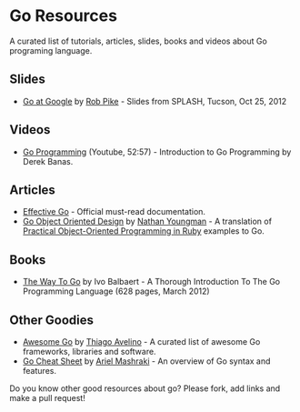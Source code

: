 # Go Resources
A curated list of tutorials, articles, slides, books and videos about Go programing language.

## Slides
 - [Go at Google](https://talks.golang.org/2012/splash.slide) by [Rob Pike](https://twitter.com/rob_pike) - Slides from SPLASH, Tucson, Oct 25, 2012

## Videos
 - [Go Programming](https://www.youtube.com/watch?v=CF9S4QZuV30) (Youtube, 52:57) - Introduction to Go Programming by Derek Banas.

## Articles
 - [Effective Go](https://golang.org/doc/effective_go.html) - Official must-read documentation.
 - [Go Object Oriented Design](https://nathany.com/good/) by [Nathan Youngman](https://github.com/nathany) - A translation of [Practical Object-Oriented Programming in Ruby](http://www.poodr.com/) examples to Go.

## Books
 - [The Way To Go](http://www.amazon.com/Way-Go-Thorough-Introduction-Programming/dp/1469769166) by Ivo Balbaert - A Thorough Introduction To The Go Programming Language (628 pages, March 2012)

## Other Goodies
 - [Awesome Go](https://github.com/avelino/awesome-go) by [Thiago Avelino](https://github.com/avelino) - A curated list of awesome Go frameworks, libraries and software.
 - [Go Cheat Sheet](https://github.com/a8m/go-lang-cheat-sheet) by [Ariel Mashraki](https://github.com/a8m) - An overview of Go syntax and features.

 Do you know other good resources about go? Please fork, add links and make a pull request!
